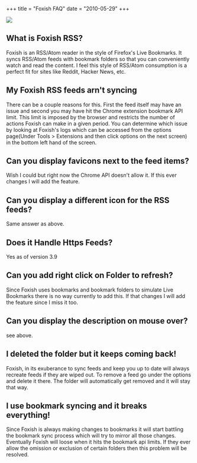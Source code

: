 +++
title = "Foxish FAQ"
date = "2010-05-29"
+++

![](/images/projects/foxish.png)

## What is Foxish RSS?
Foxish is an RSS/Atom reader in the style of Firefox's Live Bookmarks. It syncs RSS/Atom feeds with bookmark folders so that you can conveniently watch and read the content. I feel this style of RSS/Atom consumption is a perfect fit for sites like Reddit, Hacker News, etc.

## My Foxish RSS feeds arn't syncing
There can be a couple reasons for this. First the feed itself may have an issue and second you may have hit the Chrome extension bookmark API limit. This limit is imposed by the browser and restricts the number of actions Foxish can make in a given period. You can determine which issue by looking at Foxish's logs which can be accessed from the options page(Under Tools > Extensions and then click options on the next screen) in the bottom left hand of the screen.

## Can you display favicons next to the feed items?
Wish I could but right now the Chrome API doesn't allow it. If this ever changes I will add the feature.

## Can you display a different icon for the RSS feeds?
Same answer as above.

## Does it Handle Https Feeds?
Yes as of version 3.9

## Can you add right click on Folder to refresh?
Since Foxish uses bookmarks and bookmark folders to simulate Live Bookmarks there is no way currently to add this. If that changes I will add the feature since I miss it too.

## Can you display the description on mouse over?
see above.

## I deleted the folder but it keeps coming back!
Foxish, in its exuberance to sync feeds and keep you up to date will always recreate feeds if they are wiped out. To remove a feed go under the options and delete it there. The folder will automatically get removed and it will stay that way.

## I use bookmark syncing and it breaks everything!
Since Foxish is always making changes to bookmarks it will start battling the bookmark sync process which will try to mirror all those changes. Eventually Foxish will loose
when it hits the bookmark api limits. If they ever allow the omission or exclusion of certain folders then this problem will be resolved.
